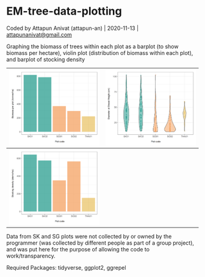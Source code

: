 # EM-tree-data-plotting
Coded by Attapun Anivat (attapun-an) | 2020-11-13 | attapunanivat@gmail.com

Graphing the biomass of trees within each plot as a barplot (to show biomass per hectare), violin plot (distribution of biomass within each plot), and barplot of stocking density

|![](Output/Mean-Biomass-Plot.png)|![](Output/DBH-within-plot.png)|
|---|:---|
|![](Output/Stocking-Density.png)|

Data from SK and SG plots were not collected by or owned by the programmer (was collected by different people as part of a group project), and was put here for the purpose of allowing the code to work/transparency.

Required Packages: tidyverse, ggplot2, ggrepel
